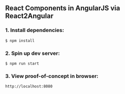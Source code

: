 ## React Components in AngularJS via React2Angular

### 1. Install dependencies:

```
$ npm install
```

### 2. Spin up dev server:
```
$ npm run start
```

### 3. View proof-of-concept in browser:
```
http://localhost:8080
```

